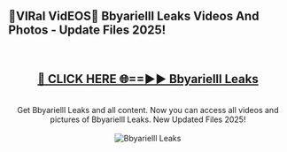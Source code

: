 <h2>🔴VIRal VidEOS🔴 Bbyarielll Leaks Videos And Photos - Update Files 2025!</h2>
<br>
<div align="center">
<h2><a href="https://virallinks.top/odZfE0" rel="nofollow">🔴 CLICK HERE 🌐==►► Bbyarielll Leaks</a></h2>
<br>
Get Bbyarielll Leaks and all content. Now you can access all videos and pictures of Bbyarielll Leaks. New Updated Files 2025!
<br>
<br>
<a href="https://virallinks.top/odZfE0" rel="nofollow" data-target="animated-image.originalLink"><img src="https://i.imgur.com/dJHk4Zq.gif)" alt="Bbyarielll Leaks" style="max-width: 100%; display: inline-block;" data-target="animated-image.originalImage"></a>
</div>
<br>
